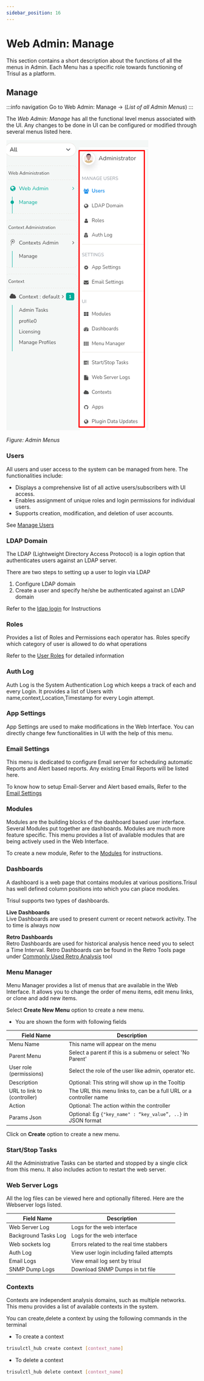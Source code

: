 ```yaml
---
sidebar_position: 16
---
```


# Web Admin: Manage

This section contains a short description about the functions of all the menus in Admin. Each 
Menu has a specific role towards functioning of Trisul as a platform.



## Manage

:::info navigation
Go to Web Admin: Manage &rarr; (*List of all Admin Menus*)
:::

The *Web Admin: Manage* has all the functional level menus associated with the UI. Any changes to be done in UI can be configured or modified through several menus listed here.



![](images/adminmenus.png)

*Figure: Admin Menus*

### Users

All users and user access to the system can be managed from here. The functionalities include:
- Displays a comprehensive list of all active users/subscribers with UI access.
- Enables assignment of unique roles and login permissions for individual users.
- Supports creation, modification, and deletion of user accounts.

See [Manage Users](/docs/ag/webadmin/manageusers) 

### LDAP Domain

The LDAP (Lightweight Directory Access Protocol) is a login option that authenticates users against an LDAP server.

There are two steps to setting up a user to login via LDAP

1. Configure LDAP domain
2. Create a user and specify he/she be authenticated against an LDAP domain

Refer to the [ldap login](/docs/ag/webadmin/ldap_login) for Instructions

### Roles

Provides a list of Roles and Permissions each operator has. Roles specify which category of user is allowed to do what operations

Refer to the [User Roles](/docs/ag/webadmin/userroles) for detailed information

### Auth Log

Auth Log is the System Authentication Log which keeps a track of each and every Login. It provides a list of Users with name,context,Location,Timestamp for every Login attempt.

### App Settings

App Settings are used to make modifications in the Web Interface. You can directly change few functionalities in UI with the help of this menu.

### Email Settings

This menu is dedicated to configure Email server for scheduling automatic Reports and Alert based reports. Any existing Email Reports will be listed here.

To know how to setup Email-Server and Alert based emails, Refer to the [Email Settings](/docs/ug/reports/emailsettings)

### Modules

Modules are the building blocks of the dashboard based user interface. Several Modules put together are dashboards. Modules are much more feature specific. This menu provides a list of available modules that are being actively used in the Web Interface.

To create a new module, Refer to the [Modules](/docs/ug/ui/modules#creating-modules) for instructions.

### Dashboards

A dashboard is a web page that contains modules at various positions.Trisul has well defined column positions into which you can place modules.

Trisul supports two types of dashboards.

**Live Dashboards**  
Live Dashboards are used to present current or recent network activity. The to time is always now

**Retro Dashboards**  
Retro Dashboards are used for historical analysis hence need you to 
select a Time Interval. Retro Dashboards can be found in the Retro Tools
 page under [Commonly Used Retro Analysis](/docs/ug/cg/retrotools) tool

### Menu Manager

Menu Manager provides a list of menus that are available in the Web 
Interface. It allows you to change the order of menu items, edit menu 
links, or clone and add new items.

Select **Create New Menu** option to create a new menu.

- You are shown the form with following fields

| Field Name                  | Description                                                        |
| --------------------------- | ------------------------------------------------------------------ |
| Menu Name                   | This name will appear on the menu                                  |
| Parent Menu                 | Select a parent if this is a submenu or select 'No Parent'         |
| User role (permissions)     | Select the role of the user like admin, operator etc.              |
| Description                 | Optional: This string will show up in the Tooltip                  |
| URL to link to (controller) | The URL this menu links to, can be a full URL or a controller name |
| Action                      | Optional: The action within the controller                         |
| Params Json                 | Optional: Eg `{"key_name" : “key_value”, ..}` in JSON format       |

Click on **Create** option to create a new menu.

### Start/Stop Tasks

All the Administrative Tasks can be started and stopped by a single 
click from this menu. It also includes action to restart the web server.

### Web Server Logs

All the log files can be viewed here and optionally filtered. Here are the Webserver logs listed.

| Field Name           | Description                               |
| -------------------- | ----------------------------------------- |
| Web Server Log       | Logs for the web interface                |
| Background Tasks Log | Logs for the web interface                |
| Web sockets log      | Errors related to the real time stabbers  |
| Auth Log             | View user login including failed attempts |
| Email Logs           | View email log sent by trisul             |
| SNMP Dump Logs       | Download SNMP Dumps in txt file           |

### Contexts

Contexts are independent analysis domains, such as multiple networks.
 This menu provides a list of available contexts in the system.

You can create,delete a context by using the following commands in the terminal

- To create a context

```bash
trisulctl_hub create context [context_name]
```

- To delete a context  

```bash
trisulctl_hub delete context [context_name]
```
